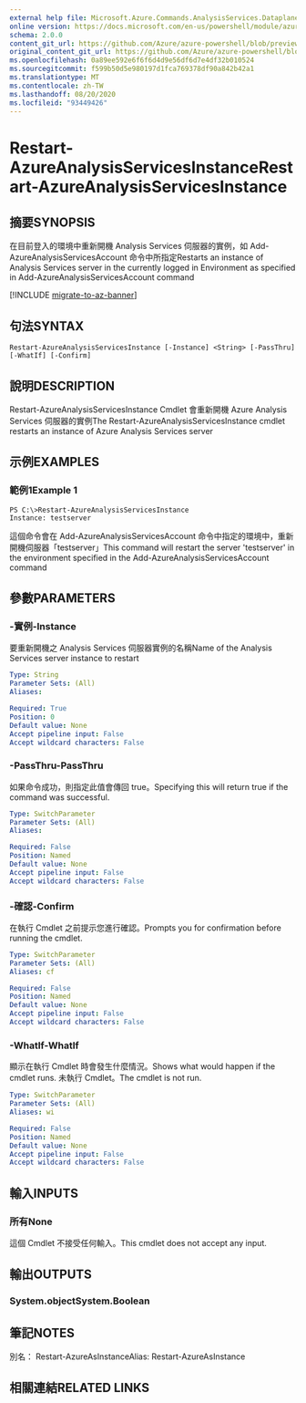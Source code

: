 ```yaml
---
external help file: Microsoft.Azure.Commands.AnalysisServices.Dataplane.dll-Help.xml
online version: https://docs.microsoft.com/en-us/powershell/module/azurerm.analysisservices/restart-azureanalysisservicesinstance
schema: 2.0.0
content_git_url: https://github.com/Azure/azure-powershell/blob/preview/src/ResourceManager/AnalysisServices/Commands.AnalysisServices.Dataplane/help/Restart-AzureAnalysisServicesInstance.md
original_content_git_url: https://github.com/Azure/azure-powershell/blob/preview/src/ResourceManager/AnalysisServices/Commands.AnalysisServices.Dataplane/help/Restart-AzureAnalysisServicesInstance.md
ms.openlocfilehash: 0a89ee592e6f6f6d4d9e56df6d7e4df32b010524
ms.sourcegitcommit: f599b50d5e980197d1fca769378df90a842b42a1
ms.translationtype: MT
ms.contentlocale: zh-TW
ms.lasthandoff: 08/20/2020
ms.locfileid: "93449426"
---
```

# <span data-ttu-id="9e938-101">Restart-AzureAnalysisServicesInstance</span><span class="sxs-lookup"><span data-stu-id="9e938-101">Restart-AzureAnalysisServicesInstance</span></span>

## <span data-ttu-id="9e938-102">摘要</span><span class="sxs-lookup"><span data-stu-id="9e938-102">SYNOPSIS</span></span>
<span data-ttu-id="9e938-103">在目前登入的環境中重新開機 Analysis Services 伺服器的實例，如 Add-AzureAnalysisServicesAccount 命令中所指定</span><span class="sxs-lookup"><span data-stu-id="9e938-103">Restarts an instance of Analysis Services server in the currently logged in Environment as specified in Add-AzureAnalysisServicesAccount command</span></span>

[!INCLUDE [migrate-to-az-banner](../../includes/migrate-to-az-banner.md)]

## <span data-ttu-id="9e938-104">句法</span><span class="sxs-lookup"><span data-stu-id="9e938-104">SYNTAX</span></span>

```
Restart-AzureAnalysisServicesInstance [-Instance] <String> [-PassThru] [-WhatIf] [-Confirm]
```

## <span data-ttu-id="9e938-105">說明</span><span class="sxs-lookup"><span data-stu-id="9e938-105">DESCRIPTION</span></span>
<span data-ttu-id="9e938-106">Restart-AzureAnalysisServicesInstance Cmdlet 會重新開機 Azure Analysis Services 伺服器的實例</span><span class="sxs-lookup"><span data-stu-id="9e938-106">The Restart-AzureAnalysisServicesInstance cmdlet restarts an instance of Azure Analysis Services server</span></span>

## <span data-ttu-id="9e938-107">示例</span><span class="sxs-lookup"><span data-stu-id="9e938-107">EXAMPLES</span></span>

### <span data-ttu-id="9e938-108">範例1</span><span class="sxs-lookup"><span data-stu-id="9e938-108">Example 1</span></span>
```
PS C:\>Restart-AzureAnalysisServicesInstance
Instance: testserver
```

<span data-ttu-id="9e938-109">這個命令會在 Add-AzureAnalysisServicesAccount 命令中指定的環境中，重新開機伺服器「testserver」</span><span class="sxs-lookup"><span data-stu-id="9e938-109">This command will restart the server 'testserver' in the environment specified in the Add-AzureAnalysisServicesAccount command</span></span>

## <span data-ttu-id="9e938-110">參數</span><span class="sxs-lookup"><span data-stu-id="9e938-110">PARAMETERS</span></span>

### <span data-ttu-id="9e938-111">-實例</span><span class="sxs-lookup"><span data-stu-id="9e938-111">-Instance</span></span>
<span data-ttu-id="9e938-112">要重新開機之 Analysis Services 伺服器實例的名稱</span><span class="sxs-lookup"><span data-stu-id="9e938-112">Name of the Analysis Services server instance to restart</span></span>

```yaml
Type: String
Parameter Sets: (All)
Aliases: 

Required: True
Position: 0
Default value: None
Accept pipeline input: False
Accept wildcard characters: False
```

### <span data-ttu-id="9e938-113">-PassThru</span><span class="sxs-lookup"><span data-stu-id="9e938-113">-PassThru</span></span>
<span data-ttu-id="9e938-114">如果命令成功，則指定此值會傳回 true。</span><span class="sxs-lookup"><span data-stu-id="9e938-114">Specifying this will return true if the command was successful.</span></span>

```yaml
Type: SwitchParameter
Parameter Sets: (All)
Aliases: 

Required: False
Position: Named
Default value: None
Accept pipeline input: False
Accept wildcard characters: False
```

### <span data-ttu-id="9e938-115">-確認</span><span class="sxs-lookup"><span data-stu-id="9e938-115">-Confirm</span></span>
<span data-ttu-id="9e938-116">在執行 Cmdlet 之前提示您進行確認。</span><span class="sxs-lookup"><span data-stu-id="9e938-116">Prompts you for confirmation before running the cmdlet.</span></span>

```yaml
Type: SwitchParameter
Parameter Sets: (All)
Aliases: cf

Required: False
Position: Named
Default value: None
Accept pipeline input: False
Accept wildcard characters: False
```

### <span data-ttu-id="9e938-117">-WhatIf</span><span class="sxs-lookup"><span data-stu-id="9e938-117">-WhatIf</span></span>
<span data-ttu-id="9e938-118">顯示在執行 Cmdlet 時會發生什麼情況。</span><span class="sxs-lookup"><span data-stu-id="9e938-118">Shows what would happen if the cmdlet runs.</span></span>
<span data-ttu-id="9e938-119">未執行 Cmdlet。</span><span class="sxs-lookup"><span data-stu-id="9e938-119">The cmdlet is not run.</span></span>

```yaml
Type: SwitchParameter
Parameter Sets: (All)
Aliases: wi

Required: False
Position: Named
Default value: None
Accept pipeline input: False
Accept wildcard characters: False
```

## <span data-ttu-id="9e938-120">輸入</span><span class="sxs-lookup"><span data-stu-id="9e938-120">INPUTS</span></span>

### <span data-ttu-id="9e938-121">所有</span><span class="sxs-lookup"><span data-stu-id="9e938-121">None</span></span>
<span data-ttu-id="9e938-122">這個 Cmdlet 不接受任何輸入。</span><span class="sxs-lookup"><span data-stu-id="9e938-122">This cmdlet does not accept any input.</span></span>

## <span data-ttu-id="9e938-123">輸出</span><span class="sxs-lookup"><span data-stu-id="9e938-123">OUTPUTS</span></span>

### <span data-ttu-id="9e938-124">System.object</span><span class="sxs-lookup"><span data-stu-id="9e938-124">System.Boolean</span></span>

## <span data-ttu-id="9e938-125">筆記</span><span class="sxs-lookup"><span data-stu-id="9e938-125">NOTES</span></span>
<span data-ttu-id="9e938-126">別名： Restart-AzureAsInstance</span><span class="sxs-lookup"><span data-stu-id="9e938-126">Alias: Restart-AzureAsInstance</span></span>

## <span data-ttu-id="9e938-127">相關連結</span><span class="sxs-lookup"><span data-stu-id="9e938-127">RELATED LINKS</span></span>

